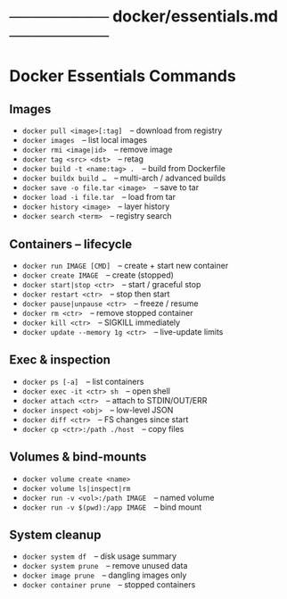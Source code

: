 # ───────── docker/essentials.md ─────────
# Docker Essentials Commands

## Images
- `docker pull <image>[:tag]` – download from registry  
- `docker images` – list local images  
- `docker rmi <image|id>` – remove image  
- `docker tag <src> <dst>` – retag  
- `docker build -t <name:tag> .` – build from Dockerfile  
- `docker buildx build …` – multi-arch / advanced builds  
- `docker save -o file.tar <image>` – save to tar  
- `docker load -i file.tar` – load from tar  
- `docker history <image>` – layer history  
- `docker search <term>` – registry search  

## Containers – lifecycle
- `docker run IMAGE [CMD]` – create + start new container  
- `docker create IMAGE` – create (stopped)  
- `docker start|stop <ctr>` – start / graceful stop  
- `docker restart <ctr>` – stop then start  
- `docker pause|unpause <ctr>` – freeze / resume  
- `docker rm <ctr>` – remove stopped container  
- `docker kill <ctr>` – SIGKILL immediately  
- `docker update --memory 1g <ctr>` – live-update limits  

## Exec & inspection
- `docker ps [-a]` – list containers  
- `docker exec -it <ctr> sh` – open shell  
- `docker attach <ctr>` – attach to STDIN/OUT/ERR  
- `docker inspect <obj>` – low-level JSON  
- `docker diff <ctr>` – FS changes since start  
- `docker cp <ctr>:/path ./host` – copy files  

## Volumes & bind-mounts
- `docker volume create <name>`  
- `docker volume ls|inspect|rm`  
- `docker run -v <vol>:/path IMAGE` – named volume  
- `docker run -v $(pwd):/app IMAGE` – bind mount  

## System cleanup
- `docker system df` – disk usage summary  
- `docker system prune` – remove unused data  
- `docker image prune` – dangling images only  
- `docker container prune` – stopped containers  
